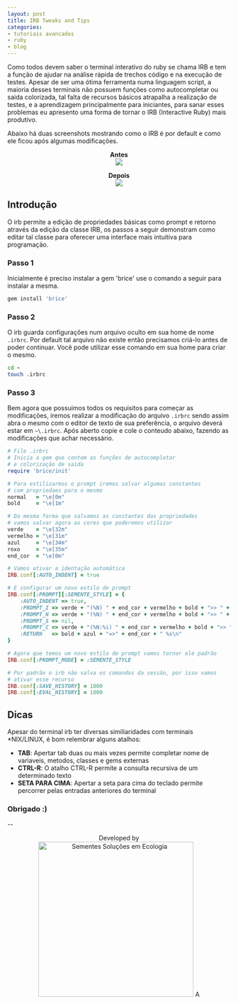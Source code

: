 ```yaml
---
layout: post
title: IRB Tweaks and Tips
categories:
- tutoriais avancados
- ruby
- blog
---
```

Como todos devem saber o terminal interativo do ruby se chama
IRB e tem a função de ajudar na análise rápida de trechos código e na
execução de testes. Apesar de ser uma ótima ferramenta numa
linguagem script, a maioria desses terminais não possuem
funções como autocompletar ou saida colorizada, tal falta de
recursos básicos atrapalha a realização de testes, e a aprendizagem
principalmente para iniciantes, para sanar esses problemas eu
apresento uma forma de tornar o IRB (Interactive Ruby) mais
produtivo.

Abaixo há duas screenshots mostrando como o IRB é por default
e como ele ficou após algumas modificações.

<p align="center">
  <b>Antes</b></br>
  <img src="/assests/imgs/irb-before.png?raw=true"/>
</p>

<p align="center">
  <b>Depois</b></br>
  <img src="/assests/imgs/irb-after.png?raw=true"/>
</p>

## Introdução

O irb permite a edição de propriedades básicas como prompt
e retorno através da edição da classe IRB, os passos a seguir
demonstram como editar tal classe para oferecer uma interface mais
intuitiva para programação.

### Passo 1

Inicialmente é preciso instalar a gem 'brice' use o comando a seguir
para instalar a mesma.

```sh
gem install 'brice'
```

### Passo 2

O irb guarda configurações num arquivo oculto em sua home de nome
`.irbrc`. Por default tal arquivo não existe então precisamos
criá-lo antes de poder continuar. Você pode utilizar esse comando
em sua home para criar o mesmo.

```sh
cd ~
touch .irbrc
```

### Passo 3

Bem agora que possuimos todos os requisitos para começar as
modificações, iremos realizar a modificação do arquivo `.irbrc`
sendo assim abra o mesmo com o editor de texto de sua preferência,
o arquivo deverá estar em `~\.irbrc`. Após aberto copie e cole o
conteudo abaixo, fazendo as modificações que achar necessário.

```ruby
# File .irbrc
# Inicia a gem que contem as funções de autocompletar
# e colorização de saida
require 'brice/init'

# Para estilizarmos o prompt iremos salvar algumas constantes
# com propriedaes para o mesmo
normal   = "\e[0m"
bold     = "\e[1m"

# Da mesma forma que salvamos as constantes das propriedades
# vamos salvar agora as cores que poderemos utilizar
verde    = "\e[32m"
vermelho = "\e[31m"
azul     = "\e[34m"
roxo     = "\e[35m"
end_cor  = "\e[0m"

# Vamos ativar a identação automática
IRB.conf[:AUTO_INDENT] = true

# E configurar um novo estilo de prompt
IRB.conf[:PROMPT][:SEMENTE_STYLE] = {
    :AUTO_INDENT => true,
    :PROMPT_I => verde + "(%N) " + end_cor + vermelho + bold + ">> " + end_cor,
    :PROMPT_N => verde + "(%N) " + end_cor + vermelho + bold + ">> " + end_cor,
    :PROMPT_S => nil,
    :PROMPT_C => verde + "(%N:%i) " + end_cor + vermelho + bold + ">> " + end_cor,
    :RETURN   => bold + azul + "=>" + end_cor + " %s\n"
}

# Agora que temos um novo estilo de prompt vamos tornar ele padrão
IRB.conf[:PROMPT_MODE] = :SEMENTE_STYLE

# Por padrão o irb não salva os comandos da sessão, por isso vamos
# ativar esse recurso
IRB.conf[:SAVE_HISTORY] = 1000
IRB.conf[:EVAL_HISTORY] = 1000
```

## Dicas

Apesar do terminal irb ter diversas similiaridades com terminais
*NIX/LINUX, é bom relembrar alguns atalhos:

*   **TAB**: Apertar tab duas ou mais vezes permite completar nome
             de variaveis, metodos, classes e gems externas
*   **CTRL-R**: O atalho CTRL-R permite a consulta recursiva de um
                determinado texto
*   **SETA PARA CIMA**: Apertar a seta para cima do teclado permite
                        percorrer pelas entradas anteriores do
                        terminal

### Obrigado :)

--
<p align="center">
    Developed by </br>
  <img alt="Sementes Soluções em Ecologia" width="350" src="/assests/imgs/sementes-logo.png?raw=true"/>
A
</p>
